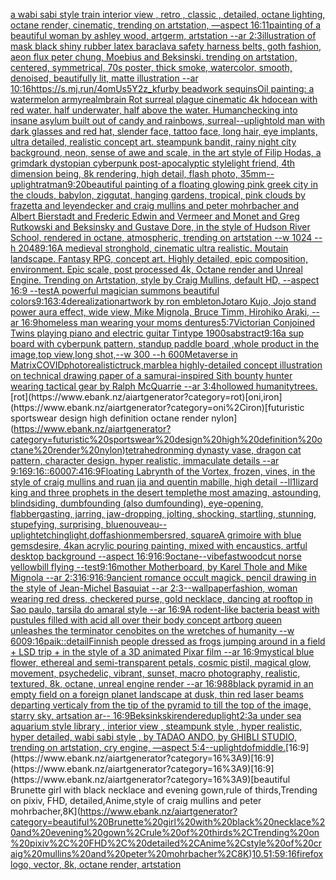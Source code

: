 [a wabi sabi style train interior view , retro , classic , detailed, octane lighting, octane render, cinematic, trending on artstation, —aspect 16:11](https://www.ebank.nz/aiartgenerator?category=a%20wabi%20sabi%20style%20train%20interior%20view%20%2C%20retro%20%2C%20classic%20%2C%20detailed%2C%20octane%20lighting%2C%20octane%20render%2C%20cinematic%2C%20trending%20on%20artstation%2C%20%E2%80%94aspect%2016%3A11)[painting of a beautiful woman by ashley wood, artgerm, artstation --ar 2:3](https://www.ebank.nz/aiartgenerator?category=painting%20of%20a%20beautiful%20woman%20by%20ashley%20wood%2C%20artgerm%2C%20artstation%20--ar%202%3A3)[illustration of mask black shiny rubber latex baraclava safety harness belts, goth fashion, aeon flux peter chung, Moebius and Beksinski. trending on artstation, centered, symmetrical, 70s poster, thick smoke, watercolor, smooth, denoised, beautifully lit, matte illustration --ar 10:16](https://www.ebank.nz/aiartgenerator?category=illustration%20of%20mask%20black%20shiny%20rubber%20latex%20baraclava%20safety%20harness%20belts%2C%20goth%20fashion%2C%20aeon%20flux%20peter%20chung%2C%20Moebius%20and%20Beksinski.%20trending%20on%20artstation%2C%20centered%2C%20symmetrical%2C%2070s%20poster%2C%20thick%20smoke%2C%20watercolor%2C%20smooth%2C%20denoised%2C%20beautifully%20lit%2C%20matte%20illustration%20--ar%2010%3A16)[<https://s.mj.run/4omUs5Y2z_k>](https://www.ebank.nz/aiartgenerator?category=%3Chttps%3A//s.mj.run/4omUs5Y2z_k%3E)[furby beadwork sequins](https://www.ebank.nz/aiartgenerator?category=furby%20beadwork%20sequins)[Oil painting: a watermelon army](https://www.ebank.nz/aiartgenerator?category=Oil%20painting%3A%20a%20watermelon%20army)[realm](https://www.ebank.nz/aiartgenerator?category=realm)[brain Rot surreal plague cinematic 4k hd](https://www.ebank.nz/aiartgenerator?category=brain%20Rot%20surreal%20plague%20cinematic%204k%20hd)[ocean with red water. half underwater, half above the water. Human](https://www.ebank.nz/aiartgenerator?category=ocean%20with%20red%20water.%20half%20underwater%2C%20half%20above%20the%20water.%20Human)[checking into insane asylum built out of candy and rainbows, surreal](https://www.ebank.nz/aiartgenerator?category=checking%20into%20insane%20asylum%20built%20out%20of%20candy%20and%20rainbows%2C%20surreal)[--uplight](https://www.ebank.nz/aiartgenerator?category=--uplight)[old man with dark glasses and red hat, slender face, tattoo face, long hair, eye implants, ultra detailed, realistic concept art. steampunk bandit, rainy night city background, neon, sense of awe and scale, in the art style of Filip Hodas, a grimdark dystopian cyberpunk post-apocalyptic style](https://www.ebank.nz/aiartgenerator?category=old%20man%20with%20dark%20glasses%20and%20red%20hat%2C%20slender%20face%2C%20tattoo%20face%2C%20long%20hair%2C%20eye%20implants%2C%20ultra%20detailed%2C%20realistic%20concept%20art.%20steampunk%20bandit%2C%20rainy%20night%20city%20background%2C%20neon%2C%20sense%20of%20awe%20and%20scale%2C%20in%20the%20art%20style%20of%20Filip%20Hodas%2C%20a%20grimdark%20dystopian%20cyberpunk%20post-apocalyptic%20style)[light friend, 4th dimension being, 8k rendering, high detail, flash photo, 35mm](https://www.ebank.nz/aiartgenerator?category=light%20friend%2C%204th%20dimension%20being%2C%208k%20rendering%2C%20high%20detail%2C%20flash%20photo%2C%2035mm)[--uplight](https://www.ebank.nz/aiartgenerator?category=--uplight)[ratman](https://www.ebank.nz/aiartgenerator?category=ratman)[9:20](https://www.ebank.nz/aiartgenerator?category=9%3A20)[beautiful painting of a floating glowing pink greek city in the clouds, babylon, ziggutat, hanging gardens, tropical, pink clouds by frazetta and leyendecker and craig mullins and peter mohrbacher and Albert Bierstadt and Frederic Edwin and Vermeer and Monet and Greg Rutkowski and Beksinsky and Gustave Dore, in the style of Hudson River School, rendered in octane, atmospheric, trending on artstation  --w 1024 --h 2048](https://www.ebank.nz/aiartgenerator?category=beautiful%20painting%20of%20a%20floating%20glowing%20pink%20greek%20city%20in%20the%20clouds%2C%20babylon%2C%20ziggutat%2C%20hanging%20gardens%2C%20tropical%2C%20pink%20clouds%20by%20frazetta%20and%20leyendecker%20and%20craig%20mullins%20and%20peter%20mohrbacher%20and%20Albert%20Bierstadt%20and%20Frederic%20Edwin%20and%20Vermeer%20and%20Monet%20and%20Greg%20Rutkowski%20and%20Beksinsky%20and%20Gustave%20Dore%2C%20in%20the%20style%20of%20Hudson%20River%20School%2C%20rendered%20in%20octane%2C%20atmospheric%2C%20trending%20on%20artstation%20%20--w%201024%20--h%202048)[9:16](https://www.ebank.nz/aiartgenerator?category=9%3A16)[A medieval stronghold, cinematic ultra realistic. Moutain landscape. Fantasy RPG, concept art. Highly detailed, epic composition, environment. Epic scale, post processed 4k, Octane render and Unreal Engine. Trending on Artstation, style by Craig Mullins, default HD, --aspect 16:9 --test](https://www.ebank.nz/aiartgenerator?category=A%20medieval%20stronghold%2C%20cinematic%20ultra%20realistic.%20Moutain%20landscape.%20Fantasy%20RPG%2C%20concept%20art.%20Highly%20detailed%2C%20epic%20composition%2C%20environment.%20Epic%20scale%2C%20post%20processed%204k%2C%20Octane%20render%20and%20Unreal%20Engine.%20Trending%20on%20Artstation%2C%20style%20by%20Craig%20Mullins%2C%20default%20HD%2C%20--aspect%2016%3A9%20--test)[A powerful magician summons beautiful colors](https://www.ebank.nz/aiartgenerator?category=A%20powerful%20magician%20summons%20beautiful%20colors)[9:16](https://www.ebank.nz/aiartgenerator?category=9%3A16)[3:4](https://www.ebank.nz/aiartgenerator?category=3%3A4)[derealization](https://www.ebank.nz/aiartgenerator?category=derealization)[artwork by ron embleton](https://www.ebank.nz/aiartgenerator?category=artwork%20by%20ron%20embleton)[Jotaro Kujo, Jojo stand power aura effect, wide view, Mike Mignola, Bruce Timm, Hirohiko Araki, --ar 16:9](https://www.ebank.nz/aiartgenerator?category=Jotaro%20Kujo%2C%20Jojo%20stand%20power%20aura%20effect%2C%20wide%20view%2C%20Mike%20Mignola%2C%20Bruce%20Timm%2C%20Hirohiko%20Araki%2C%20--ar%2016%3A9)[homeless man wearing your moms dentures](https://www.ebank.nz/aiartgenerator?category=homeless%20man%20wearing%20your%20moms%20dentures)[5:7](https://www.ebank.nz/aiartgenerator?category=5%3A7)[Victorian Conjoined Twins playing piano and electric guitar Tintype 1900s](https://www.ebank.nz/aiartgenerator?category=Victorian%20Conjoined%20Twins%20playing%20piano%20and%20electric%20guitar%20Tintype%201900s)[abstract](https://www.ebank.nz/aiartgenerator?category=abstract)[9:16](https://www.ebank.nz/aiartgenerator?category=9%3A16)[a sup board with cyberpunk pattern, standup paddle board ,whole product in the image,top view,long shot,--w 300 --h 600](https://www.ebank.nz/aiartgenerator?category=a%20sup%20board%20with%20cyberpunk%20pattern%2C%20standup%20paddle%20board%20%2Cwhole%20product%20in%20the%20image%2Ctop%20view%2Clong%20shot%2C--w%20300%20--h%20600)[Metaverse in Matrix](https://www.ebank.nz/aiartgenerator?category=Metaverse%20in%20Matrix)[COVID](https://www.ebank.nz/aiartgenerator?category=COVID)[photorealistic](https://www.ebank.nz/aiartgenerator?category=photorealistic)[truck,marble](https://www.ebank.nz/aiartgenerator?category=truck%2Cmarble)[a highly-detailed concept illustration on technical drawing paper of a samurai-inspired Sith bounty hunter wearing tactical gear by Ralph McQuarrie --ar 3:4](https://www.ebank.nz/aiartgenerator?category=a%20highly-detailed%20concept%20illustration%20on%20technical%20drawing%20paper%20of%20a%20samurai-inspired%20Sith%20bounty%20hunter%20wearing%20tactical%20gear%20by%20Ralph%20McQuarrie%20--ar%203%3A4)[hollowed humanity](https://www.ebank.nz/aiartgenerator?category=hollowed%20humanity)[trees.](https://www.ebank.nz/aiartgenerator?category=trees.)[rot](https://www.ebank.nz/aiartgenerator?category=rot)[oni,iron](https://www.ebank.nz/aiartgenerator?category=oni%2Ciron)[futuristic sportswear design high definition octane render nylon](https://www.ebank.nz/aiartgenerator?category=futuristic%20sportswear%20design%20high%20definition%20octane%20render%20nylon)[tetrahedron](https://www.ebank.nz/aiartgenerator?category=tetrahedron)[ming dynasty vase, dragon cat pattern, character design, hyper realistic, immaculate details --ar 9:16](https://www.ebank.nz/aiartgenerator?category=ming%20dynasty%20vase%2C%20dragon%20cat%20pattern%2C%20character%20design%2C%20hyper%20realistic%2C%20immaculate%20details%20--ar%209%3A16)[9:16](https://www.ebank.nz/aiartgenerator?category=9%3A16)[::](https://www.ebank.nz/aiartgenerator?category=%3A%3A)[6000](https://www.ebank.nz/aiartgenerator?category=6000)[7:4](https://www.ebank.nz/aiartgenerator?category=7%3A4)[16:9](https://www.ebank.nz/aiartgenerator?category=16%3A9)[Floating Labrynth of the Vortex, frozen, vines, in the style of craig mullins and ruan jia and quentin mabille, high detail --ll](https://www.ebank.nz/aiartgenerator?category=Floating%20Labrynth%20of%20the%20Vortex%2C%20frozen%2C%20vines%2C%20in%20the%20style%20of%20craig%20mullins%20and%20ruan%20jia%20and%20quentin%20mabille%2C%20high%20detail%20--ll)[1](https://www.ebank.nz/aiartgenerator?category=1)[lizard king and three prophets in the desert temple](https://www.ebank.nz/aiartgenerator?category=lizard%20king%20and%20three%20prophets%20in%20the%20desert%20temple)[the most amazing, astounding, blindsiding, dumbfounding (also dumfounding), eye-opening, flabbergasting, jarring, jaw-dropping, jolting, shocking, startling, stunning, stupefying, surprising, blue](https://www.ebank.nz/aiartgenerator?category=the%20most%20amazing%2C%20astounding%2C%20blindsiding%2C%20dumbfounding%20%28also%20dumfounding%29%2C%20eye-opening%2C%20flabbergasting%2C%20jarring%2C%20jaw-dropping%2C%20jolting%2C%20shocking%2C%20startling%2C%20stunning%2C%20stupefying%2C%20surprising%2C%20blue)[nouveau](https://www.ebank.nz/aiartgenerator?category=nouveau)[--uplight](https://www.ebank.nz/aiartgenerator?category=--uplight)[etching](https://www.ebank.nz/aiartgenerator?category=etching)[light,](https://www.ebank.nz/aiartgenerator?category=light%2C)[dof](https://www.ebank.nz/aiartgenerator?category=dof)[fashion](https://www.ebank.nz/aiartgenerator?category=fashion)[members](https://www.ebank.nz/aiartgenerator?category=members)[red, square](https://www.ebank.nz/aiartgenerator?category=red%2C%20square)[A grimoire with blue gems](https://www.ebank.nz/aiartgenerator?category=A%20grimoire%20with%20blue%20gems)[desire, 4k](https://www.ebank.nz/aiartgenerator?category=desire%2C%204k)[an acrylic pouring painting, mixed with encaustics, artful desktop background --aspect 16:9](https://www.ebank.nz/aiartgenerator?category=an%20acrylic%20pouring%20painting%2C%20mixed%20with%20encaustics%2C%20artful%20desktop%20background%20--aspect%2016%3A9)[16:9](https://www.ebank.nz/aiartgenerator?category=16%3A9)[octane](https://www.ebank.nz/aiartgenerator?category=octane)[--vibefast](https://www.ebank.nz/aiartgenerator?category=--vibefast)[woodcut norse yellowbill flying --test](https://www.ebank.nz/aiartgenerator?category=woodcut%20norse%20yellowbill%20flying%20--test)[9:16](https://www.ebank.nz/aiartgenerator?category=9%3A16)[mother Motherboard, by Karel Thole and Mike Mignola --ar 2:3](https://www.ebank.nz/aiartgenerator?category=mother%20Motherboard%2C%20by%20Karel%20Thole%20and%20Mike%20Mignola%20--ar%202%3A3)[16:9](https://www.ebank.nz/aiartgenerator?category=16%3A9)[16:9](https://www.ebank.nz/aiartgenerator?category=16%3A9)[ancient romance occult magick, pencil drawing in the style of Jean-Michel Basquiat --ar 2:3](https://www.ebank.nz/aiartgenerator?category=ancient%20romance%20occult%20magick%2C%20pencil%20drawing%20in%20the%20style%20of%20Jean-Michel%20Basquiat%20--ar%202%3A3)[--wallpaper](https://www.ebank.nz/aiartgenerator?category=--wallpaper)[fashion, woman wearing red dress, checkered purse, gold necklace, dancing at rooftop in Sao paulo, tarsila do amaral style --ar 16:9](https://www.ebank.nz/aiartgenerator?category=fashion%2C%20woman%20wearing%20red%20dress%2C%20checkered%20purse%2C%20gold%20necklace%2C%20dancing%20at%20rooftop%20in%20Sao%20paulo%2C%20tarsila%20do%20amaral%20style%20--ar%2016%3A9)[A rodent-like bacteria beast with pustules filled with acid all over their body concept art](https://www.ebank.nz/aiartgenerator?category=A%20rodent-like%20bacteria%20beast%20with%20pustules%20filled%20with%20acid%20all%20over%20their%20body%20concept%20art)[borg queen unleashes the terminator cenobites on the wretches of humanity --w 600](https://www.ebank.nz/aiartgenerator?category=borg%20queen%20unleashes%20the%20terminator%20cenobites%20on%20the%20wretches%20of%20humanity%20--w%20600)[9:16](https://www.ebank.nz/aiartgenerator?category=9%3A16)[paik::](https://www.ebank.nz/aiartgenerator?category=paik%3A%3A)[detail](https://www.ebank.nz/aiartgenerator?category=detail)[Finnish people dressed as frogs jumping around in a field + LSD trip + in the style of a 3D animated Pixar film --ar 16:9](https://www.ebank.nz/aiartgenerator?category=Finnish%20people%20dressed%20as%20frogs%20jumping%20around%20in%20a%20field%20%2B%20LSD%20trip%20%2B%20in%20the%20style%20of%20a%203D%20animated%20Pixar%20film%20--ar%2016%3A9)[mystical blue flower, ethereal and semi-transparent petals, cosmic pistil, magical glow, movement, psychedelic, vibrant, sunset, macro photography, realistic, textured, 8k, octane, unreal engine render --ar 16:9](https://www.ebank.nz/aiartgenerator?category=mystical%20blue%20flower%2C%20ethereal%20and%20semi-transparent%20petals%2C%20cosmic%20pistil%2C%20magical%20glow%2C%20movement%2C%20psychedelic%2C%20vibrant%2C%20sunset%2C%20macro%20photography%2C%20realistic%2C%20textured%2C%208k%2C%20octane%2C%20unreal%20engine%20render%20--ar%2016%3A9)[88](https://www.ebank.nz/aiartgenerator?category=88)[black pyramid in an empty field on a foreign planet landscape at dusk, thin red laser beams departing verticaly from the tip of the pyramid to till the top of the image, starry sky, artsation ar-- 16:9](https://www.ebank.nz/aiartgenerator?category=black%20pyramid%20in%20an%20empty%20field%20on%20a%20foreign%20planet%20landscape%20at%20dusk%2C%20thin%20red%20laser%20beams%20departing%20verticaly%20from%20the%20tip%20of%20the%20pyramid%20to%20till%20the%20top%20of%20the%20image%2C%20starry%20sky%2C%20artsation%20ar--%2016%3A9)[Beksinkski](https://www.ebank.nz/aiartgenerator?category=Beksinkski)[rendered](https://www.ebank.nz/aiartgenerator?category=rendered)[uplight](https://www.ebank.nz/aiartgenerator?category=uplight)[2:3](https://www.ebank.nz/aiartgenerator?category=2%3A3)[a under sea aquarium style library , interior view , steampunk style , hyper realistic, hyper detailed, wabi sabi style , by TADAO ANDO, by GHIBLI STUDIO, trending on artstation, cry engine, —aspect 5:4](https://www.ebank.nz/aiartgenerator?category=a%20under%20sea%20aquarium%20style%20library%20%2C%20interior%20view%20%2C%20steampunk%20style%20%2C%20hyper%20realistic%2C%20hyper%20detailed%2C%20wabi%20sabi%20style%20%2C%20by%20TADAO%20ANDO%2C%20by%20GHIBLI%20STUDIO%2C%20trending%20on%20artstation%2C%20cry%20engine%2C%20%E2%80%94aspect%205%3A4)[--uplight](https://www.ebank.nz/aiartgenerator?category=--uplight)[dof](https://www.ebank.nz/aiartgenerator?category=dof)[middle.](https://www.ebank.nz/aiartgenerator?category=middle.)[16:9](https://www.ebank.nz/aiartgenerator?category=16%3A9)[16:9](https://www.ebank.nz/aiartgenerator?category=16%3A9)[16:9](https://www.ebank.nz/aiartgenerator?category=16%3A9)[beautiful Brunette girl with black necklace and evening gown,rule of thirds,Trending on pixiv, FHD, detailed,Anime,style of craig mullins and peter mohrbacher,8K](https://www.ebank.nz/aiartgenerator?category=beautiful%20Brunette%20girl%20with%20black%20necklace%20and%20evening%20gown%2Crule%20of%20thirds%2CTrending%20on%20pixiv%2C%20FHD%2C%20detailed%2CAnime%2Cstyle%20of%20craig%20mullins%20and%20peter%20mohrbacher%2C8K)[1](https://www.ebank.nz/aiartgenerator?category=1)[0.5](https://www.ebank.nz/aiartgenerator?category=0.5)[1:5](https://www.ebank.nz/aiartgenerator?category=1%3A5)[9:16](https://www.ebank.nz/aiartgenerator?category=9%3A16)[firefox logo, vector, 8k, octane render, artstation](https://www.ebank.nz/aiartgenerator?category=firefox%20logo%2C%20vector%2C%208k%2C%20octane%20render%2C%20artstation)